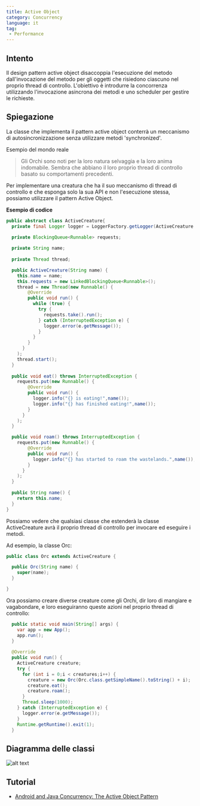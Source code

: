 ```yaml
---
title: Active Object
category: Concurrency
language: it
tag:
 - Performance
---
```


## Intento

Il design pattern active object disaccoppia l'esecuzione del metodo dall'invocazione del metodo per gli oggetti che risiedono ciascuno nel proprio thread di controllo. L'obiettivo è introdurre la concorrenza utilizzando l'invocazione asincrona dei metodi e uno scheduler per gestire le richieste.

## Spiegazione

La classe che implementa il pattern active object conterrà un meccanismo di autosincronizzazione senza utilizzare metodi 'synchronized'.

Esempio del mondo reale

> Gli Orchi sono noti per la loro natura selvaggia e la loro anima indomabile. Sembra che abbiano il loro proprio thread di controllo basato su comportamenti precedenti.

Per implementare una creatura che ha il suo meccanismo di thread di controllo e che esponga solo la sua API e non l'esecuzione stessa, possiamo utilizzare il pattern Active Object.

**Esempio di codice**

```java
public abstract class ActiveCreature{
  private final Logger logger = LoggerFactory.getLogger(ActiveCreature.class.getName());

  private BlockingQueue<Runnable> requests;
  
  private String name;
  
  private Thread thread;

  public ActiveCreature(String name) {
    this.name = name;
    this.requests = new LinkedBlockingQueue<Runnable>();
    thread = new Thread(new Runnable() {
        @Override
        public void run() {
          while (true) {
            try {
              requests.take().run();
            } catch (InterruptedException e) { 
              logger.error(e.getMessage());
            }
          }
        }
      }
    );
    thread.start();
  }
  
  public void eat() throws InterruptedException {
    requests.put(new Runnable() {
        @Override
        public void run() { 
          logger.info("{} is eating!",name());
          logger.info("{} has finished eating!",name());
        }
      }
    );
  }

  public void roam() throws InterruptedException {
    requests.put(new Runnable() {
        @Override
        public void run() { 
          logger.info("{} has started to roam the wastelands.",name());
        }
      }
    );
  }
  
  public String name() {
    return this.name;
  }
}
```

Possiamo vedere che qualsiasi classe che estenderà la classe ActiveCreature avrà il proprio thread di controllo per invocare ed eseguire i metodi.

Ad esempio, la classe Orc:

```java
public class Orc extends ActiveCreature {

  public Orc(String name) {
    super(name);
  }

}
```

Ora possiamo creare diverse creature come gli Orchi, dir loro di mangiare e vagabondare, e loro eseguiranno queste azioni nel proprio thread di controllo:

```java
  public static void main(String[] args) {  
    var app = new App();
    app.run();
  }
  
  @Override
  public void run() {
    ActiveCreature creature;
    try {
      for (int i = 0;i < creatures;i++) {
        creature = new Orc(Orc.class.getSimpleName().toString() + i);
        creature.eat();
        creature.roam();
      }
      Thread.sleep(1000);
    } catch (InterruptedException e) {
      logger.error(e.getMessage());
    }
    Runtime.getRuntime().exit(1);
  }
```

## Diagramma delle classi

![alt text](../../../active-object/etc/active-object.urm.png "Active Object class diagram")

## Tutorial

* [Android and Java Concurrency: The Active Object Pattern](https://www.youtube.com/watch?v=Cd8t2u5Qmvc)